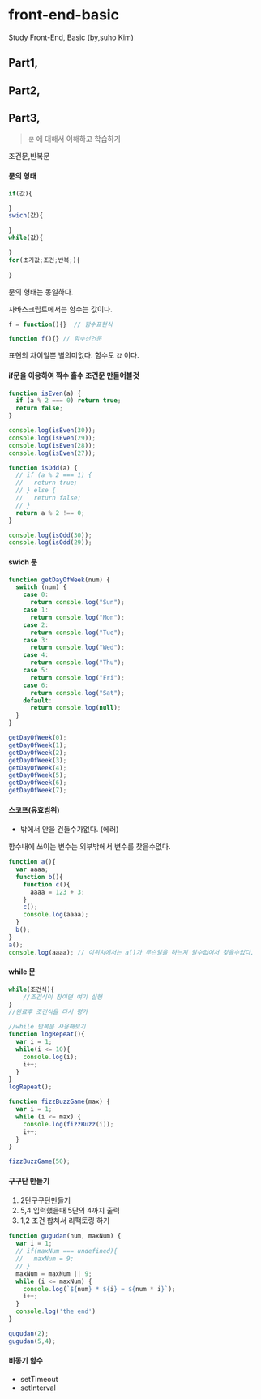 # front-end-basic
Study Front-End, Basic (by,suho Kim)





## Part1,



## Part2,



## Part3,

> `문` 에 대해서 이해하고 학습하기

조건문,반복문

#### 문의 형태

```javascript
if(값){

}
swich(값){

}
while(값){

}
for(초기값;조건;반복;){
  
}
```

문의 형태는 동일하다.



자바스크립트에서는 함수는 값이다.

```javascript
f = function(){}  // 함수표현식

function f(){} // 함수선언문
```

표현의 차이일뿐 별의미없다. 함수도 `값` 이다.



#### if문을 이용하여 짝수 홀수 조건문 만들어볼것

```javascript
function isEven(a) {
  if (a % 2 === 0) return true;
  return false;
}

console.log(isEven(30));
console.log(isEven(29));
console.log(isEven(28));
console.log(isEven(27));

function isOdd(a) {
  // if (a % 2 === 1) {
  //   return true;
  // } else {
  //   return false;
  // }
  return a % 2 !== 0;
}

console.log(isOdd(30));
console.log(isOdd(29));

```



#### swich 문

```javascript
function getDayOfWeek(num) {
  switch (num) {
    case 0:
      return console.log("Sun");
    case 1:
      return console.log("Mon");
    case 2:
      return console.log("Tue");
    case 3:
      return console.log("Wed");
    case 4:
      return console.log("Thu");
    case 5:
      return console.log("Fri");
    case 6:
      return console.log("Sat");
    default:
      return console.log(null);
  }
}

getDayOfWeek(0);
getDayOfWeek(1);
getDayOfWeek(2);
getDayOfWeek(3);
getDayOfWeek(4);
getDayOfWeek(5);
getDayOfWeek(6);
getDayOfWeek(7);
```



#### 스코프(유효범위)

- 밖에서 안을 건들수가없다. (에러)

함수내에 쓰이는 변수는 외부밖에서 변수를 찾을수없다.

```javascript
function a(){
  var aaaa;
  function b(){
    function c(){
      aaaa = 123 + 3;
    }
    c();
    console.log(aaaa);
  }
  b();
}
a();
console.log(aaaa); // 이위치에서는 a()가 무슨일을 하는지 알수없어서 찾을수없다.
```



#### while 문

```javascript
while(조건식){
	//조건식이 참이면 여기 실행
}
//완료후 조건식을 다시 평가
```

```javascript
//while 반복문 사용해보기
function logRepeat(){
  var i = 1;
  while(i <= 10){
    console.log(i);
    i++;
  }
}
logRepeat();
```

```javascript
function fizzBuzzGame(max) {
  var i = 1;
  while (i <= max) {
    console.log(fizzBuzz(i));
    i++;
  }
}

fizzBuzzGame(50);
```



#### 구구단 만들기

1. 2단구구단만들기
2. 5,4 입력했을때 5단의 4까지 출력
3. 1,2 조건 합쳐서 리팩토링 하기

```javascript
function gugudan(num, maxNum) {
  var i = 1;
  // if(maxNum === undefined){
  //   maxNum = 9;
  // }
  maxNum = maxNum || 9;
  while (i <= maxNum) {
    console.log(`${num} * ${i} = ${num * i}`);
    i++;
  }
  console.log('the end')
}

gugudan(2);
gugudan(5,4);
```

#### 비동기 함수

- setTimeout
- setInterval 


